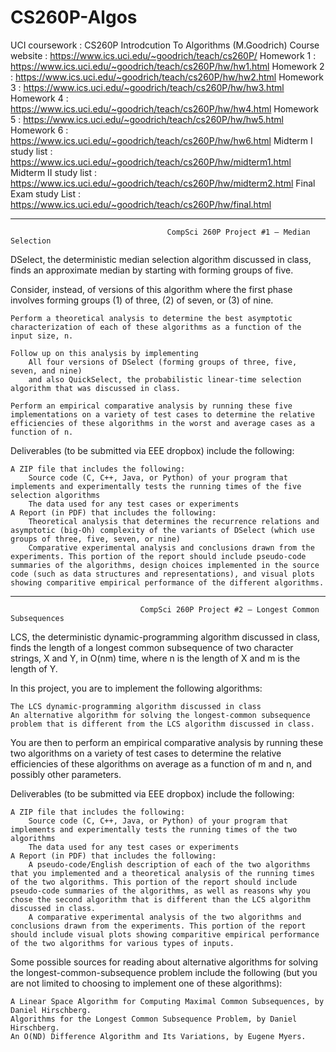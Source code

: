 # CS260P-Algos
UCI coursework : CS260P Introdcution To Algorithms (M.Goodrich)
Course website : https://www.ics.uci.edu/~goodrich/teach/cs260P/
Homework 1 : https://www.ics.uci.edu/~goodrich/teach/cs260P/hw/hw1.html
Homework 2 : https://www.ics.uci.edu/~goodrich/teach/cs260P/hw/hw2.html
Homework 3 : https://www.ics.uci.edu/~goodrich/teach/cs260P/hw/hw3.html
Homework 4 : https://www.ics.uci.edu/~goodrich/teach/cs260P/hw/hw4.html
Homework 5 : https://www.ics.uci.edu/~goodrich/teach/cs260P/hw/hw5.html
Homework 6 : https://www.ics.uci.edu/~goodrich/teach/cs260P/hw/hw6.html
Midterm I study list : https://www.ics.uci.edu/~goodrich/teach/cs260P/hw/midterm1.html
Midterm II study list : https://www.ics.uci.edu/~goodrich/teach/cs260P/hw/midterm2.html
Final Exam study List : https://www.ics.uci.edu/~goodrich/teach/cs260P/hw/final.html

----------------------------------------------------------------------------------------------------------------------------
                                       CompSci 260P Project #1 — Median Selection
DSelect, the deterministic median selection algorithm discussed in class, finds an approximate median by starting with forming groups of five.

Consider, instead, of versions of this algorithm where the first phase involves forming groups (1) of three, (2) of seven, or (3) of nine.

    Perform a theoretical analysis to determine the best asymptotic characterization of each of these algorithms as a function of the input size, n.

    Follow up on this analysis by implementing
        All four versions of DSelect (forming groups of three, five, seven, and nine)
        and also QuickSelect, the probabilistic linear-time selection algorithm that was discussed in class. 

    Perform an empirical comparative analysis by running these five implementations on a variety of test cases to determine the relative efficiencies of these algorithms in the worst and average cases as a function of n. 

Deliverables (to be submitted via EEE dropbox) include the following:

    A ZIP file that includes the following:
        Source code (C, C++, Java, or Python) of your program that implements and experimentally tests the running times of the five selection algorithms
        The data used for any test cases or experiments 
    A Report (in PDF) that includes the following:
        Theoretical analysis that determines the recurrence relations and asymptotic (big-Oh) complexity of the variants of DSelect (which use groups of three, five, seven, or nine)
        Comparative experimental analysis and conclusions drawn from the experiments. This portion of the report should include pseudo-code summaries of the algorithms, design choices implemented in the source code (such as data structures and representations), and visual plots showing comparitive empirical performance of the different algorithms. 


----------------------------------------------------------------------------------------------------------------------------
                               
                               
                               
                                 CompSci 260P Project #2 — Longest Common Subsequences
LCS, the deterministic dynamic-programming algorithm discussed in class, finds the length of a longest common subsequence of two character strings, X and Y, in O(nm) time, where n is the length of X and m is the length of Y.

In this project, you are to implement the following algorithms:

    The LCS dynamic-programming algorithm discussed in class
    An alternative algorithm for solving the longest-common subsequence problem that is different from the LCS algorithm discussed in class. 

You are then to perform an empirical comparative analysis by running these two algorithms on a variety of test cases to determine the relative efficiencies of these algorithms on average as a function of m and n, and possibly other parameters.

Deliverables (to be submitted via EEE dropbox) include the following:

    A ZIP file that includes the following:
        Source code (C, C++, Java, or Python) of your program that implements and experimentally tests the running times of the two algorithms
        The data used for any test cases or experiments 
    A Report (in PDF) that includes the following:
        A pseudo-code/English description of each of the two algorithms that you implemented and a theoretical analysis of the running times of the two algorithms. This portion of the report should include pseudo-code summaries of the algorithms, as well as reasons why you chose the second algorithm that is different than the LCS algorithm discussed in class.
        A comparative experimental analysis of the two algorithms and conclusions drawn from the experiments. This portion of the report should include visual plots showing comparitive empirical performance of the two algorithms for various types of inputs. 

Some possible sources for reading about alternative algorithms for solving the longest-common-subsequence problem include the following (but you are not limited to choosing to implement one of these algorithms):

    A Linear Space Algorithm for Computing Maximal Common Subsequences, by Daniel Hirschberg.
    Algorithms for the Longest Common Subsequence Problem, by Daniel Hirschberg.
    An O(ND) Difference Algorithm and Its Variations, by Eugene Myers. 


